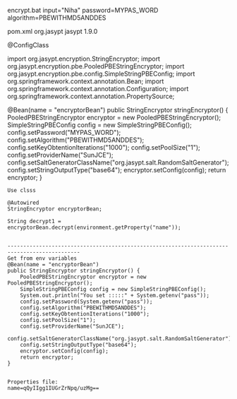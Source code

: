 encrypt.bat input="Niha" password=MYPAS_WORD algorithm=PBEWITHMD5ANDDES


pom.xml
		<dependency>
		    <groupId>org.jasypt</groupId>
		    <artifactId>jasypt</artifactId>
		    <version>1.9.0</version>
		</dependency>
        
   
   
   @ConfigClass
   
   import org.jasypt.encryption.StringEncryptor;
import org.jasypt.encryption.pbe.PooledPBEStringEncryptor;
import org.jasypt.encryption.pbe.config.SimpleStringPBEConfig;
import org.springframework.context.annotation.Bean;
import org.springframework.context.annotation.Configuration;
import org.springframework.context.annotation.PropertySource;

   @Bean(name = "encryptorBean")
	public StringEncryptor stringEncryptor() {
	    PooledPBEStringEncryptor encryptor = new PooledPBEStringEncryptor();
	    SimpleStringPBEConfig config = new SimpleStringPBEConfig();
	    config.setPassword("MYPAS_WORD");
	    config.setAlgorithm("PBEWITHMD5ANDDES");
	    config.setKeyObtentionIterations("1000");
	    config.setPoolSize("1");
	    config.setProviderName("SunJCE");
	    config.setSaltGeneratorClassName("org.jasypt.salt.RandomSaltGenerator");
	    config.setStringOutputType("base64");
	    encryptor.setConfig(config);
	    return encryptor;
	}
    
    Use clsss
    
    @Autowired
	StringEncryptor encryptorBean;
    
    String decrypt1 = encryptorBean.decrypt(environment.getProperty("name"));
    
    
    ---------------------------------------------------------------------------------------------
    Get from env variables
    @Bean(name = "encryptorBean")
	public StringEncryptor stringEncryptor() {
	    PooledPBEStringEncryptor encryptor = new PooledPBEStringEncryptor();
	    SimpleStringPBEConfig config = new SimpleStringPBEConfig();
	    System.out.println("You set :::::" + System.getenv("pass"));
	    config.setPassword(System.getenv("pass"));
	    config.setAlgorithm("PBEWITHMD5ANDDES");
	    config.setKeyObtentionIterations("1000");
	    config.setPoolSize("1");
	    config.setProviderName("SunJCE");
	    config.setSaltGeneratorClassName("org.jasypt.salt.RandomSaltGenerator");
	    config.setStringOutputType("base64");
	    encryptor.setConfig(config);
	    return encryptor;
	}
	
	
	Properties file:
	name=qQyIIgg1IUGrZrNpq/uzMg==
